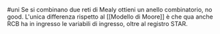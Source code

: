 #uni 
Se si combinano due reti di Mealy ottieni un anello combinatorio, no good.
L'unica differenza rispetto al [[Modello di Moore]] è che qua anche RCB ha in ingresso le variabili di ingresso, oltre al registro STAR.